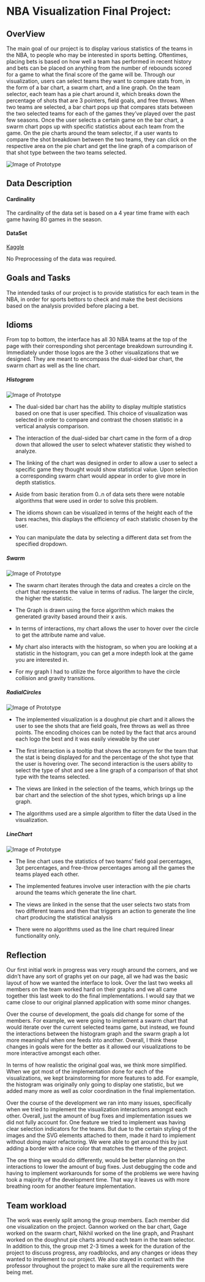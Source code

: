 # NBA Visualization Final Project:


## OverView

The main goal of our project is to display various statistics of the teams in the NBA, to people who may be interested in sports betting. Oftentimes, placing bets is based on how well a team has performed in recent history and bets can be placed on anything from the number of rebounds scored for a game to what the final score of the game will be. Through our visualization, users can select teams they want to compare stats from, in the form of a bar chart, a swarm chart, and a line graph. On the team selector, each team has a pie chart around it, which breaks down the percentage of shots that are 3 pointers, field goals, and free throws. When two teams are selected, a bar chart pops up that compares stats between the two selected teams for each of the games they’ve played over the past few seasons. Once the user selects a certain game on the bar chart, a swarm chart pops up with specific statistics about each team from the game. On the pie charts around the team selector, if a user wants to compare the shot breakdown between the two teams, they can click on the respective area on the pie chart and get the line graph of a comparison of that shot type between the two teams selected.

![Image of Prototype](images/thumbnail.png)

## Data Description

#### Cardinality

The cardinality of the data set is based on a 4 year time frame with each game having 80 games in the season.

#### DataSet

[Kaggle](https://www.kaggle.com/ionaskel/nba-games-stats-from-2014-to-2018)

No Preprocessing of the data was required.

## Goals and Tasks

The intended tasks of our project is to provide statistics for each team in the NBA, in order for sports bettors to check and make the best decisions based on the analysis provided before placing a bet.

## Idioms

From top to bottom, the interface has all 30 NBA teams at the top of the page with their corresponding shot percentage breakdown surrounding it. Immediately under those logos are the 3 other visualizations that we designed. They are meant to encompass the dual-sided bar chart, the swarm chart as well as the line chart.

##### Histogram

![Image of Prototype](images/Histogram.png)

- The dual-sided bar chart has the ability to display multiple statistics based on one that is user specified. This choice of visualization was selected in order to compare and contrast the chosen statistic in a vertical analysis comparison.

- The interaction of the dual-sided bar chart came in the form of a drop down that allowed the user to select whatever statistic they wished to analyze.

- The linking of the chart was designed in order to allow a user to select a specific game they thought would show statistical value. Upon selection a corresponding swarm chart would appear in order to give more in depth statistics.

- Aside from basic iteration from 0..n of data sets there were notable algorithms that were used in order to solve this problem.

- The idioms shown can be visualized in terms of the height each of the bars reaches, this displays the efficiency of each statistic chosen by the user.

- You can manipulate the data by selecting a different data set from the specified dropdown.

##### Swarm

![Image of Prototype](images/Swarm.png)

- The swarm chart iterates through the data and creates a circle on the chart that represents the value in terms of radius. The larger the circle, the higher the statistic.

- The Graph is drawn using the force algorithm which makes the generated gravity based around their x axis.

- In terms of interactions, my chart allows the user to hover over the circle to get the attribute name and value.

- My chart also interacts with the histogram, so when you are looking at a statistic in the histogram, you can get a more indepth look at the game you are interested in.

- For my graph I had to utilize the force algorithm to have the circle collision and gravity transitions.

##### RadialCircles

![Image of Prototype](images/RadialCircles.png)

- The implemented visualization is a doughnut pie chart and it allows the user to see the shots that are field goals, free throws as well as three points. The encoding choices can be noted by the fact that arcs around each logo the best and it was easily viewable by the user

- The first interaction is a tooltip that shows the acronym for the team that the stat is being displayed for and the percentage of the shot type that the user is hovering over. The second interaction is the users ability to select the type of shot and see a line graph of a comparison of that shot type with the teams selected.

- The views are linked in the selection of the teams, which brings up the bar chart and the selection of the shot types, which brings up a line graph.

- The algorithms used are a simple algorithm to filter the data Used in the visualization.

##### LineChart

![Image of Prototype](images/LineChart.png)

- The line chart uses the statistics of two teams’ field goal percentages, 3pt percentages, and free-throw percentages among all the games the teams played each other.

- The implemented features involve user interaction with the pie charts around the teams which generate the line chart.

- The views are linked in the sense that the user selects two stats from two different teams and then that triggers an action to generate the line chart producing the statistical analysis

- There were no algorithms used as the line chart required linear functionality only.

## Reflection

Our first initial work in progress was very rough around the corners, and we didn’t have any sort of graphs yet on our page, all we had was the basic layout of how we wanted the interface to look. Over the last two weeks all members on the team worked hard on their graphs and we all came together this last week to do the final implementations. I would say that we came close to our original planned application with some minor changes.

Over the course of development, the goals did change for some of the members. For example, we were going to implement a swarm chart that would iterate over the current selected teams game, but instead, we found the interactions between the histogram graph and the swarm graph a lot more meaningful when one feeds into another. Overall, I think these changes in goals were for the better as it allowed our visualizations to be more interactive amongst each other.

In terms of how realistic the original goal was, we think more simplified. When we got most of the implementation done for each of the visualizations, we kept brainstorming for more features to add. For example, the histogram was originally only going to display one statistic, but we added many more as well as color coordination in the final implementation.

Over the course of the development we ran into many issues, specifically when we tried to implement the visualization interactions amongst each other. Overall, just the amount of bug fixes and implementation issues we did not fully account for. One feature we tried to implement was having clear selection indicators for the teams. But due to the certain styling of the images and the SVG elements attached to them, made it hard to implement without doing major refactoring. We were able to get around this by just adding a border with a nice color that matches the theme of the project.

The one thing we would do differently, would be better planning on the interactions to lower the amount of bug fixes. Just debugging the code and having to implement workarounds for some of the problems we were having took a majority of the development time. That way it leaves us with more breathing room for another feature implementation.

## Team workload

The work was evenly split among the group members. Each member did one visualization on the project. Gannon worked on the bar chart, Gage worked on the swarm chart, Nikhil worked on the line graph, and Prashant worked on the doughnut pie charts around each team in the team selector. In addition to this, the group met 2-3 times a week for the duration of the project to discuss progress, any roadblocks, and any changes or ideas they wanted to implement to our project. We also stayed in contact with the professor throughout the project to make sure all the requirements were being met.
